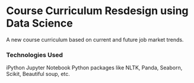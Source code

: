 # Course Curriculum Resdesign using Data Science

A new course curriculum based on current and future job market trends.




### Technologies Used
iPython Jupyter Notebook
Python packages like NLTK, Panda, Seaborn, Scikit, Beautiful soup, etc.


 


